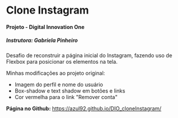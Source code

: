 # Clone Instagram

#### Projeto - Digital Innovation One

##### Instrutora: Gabriela Pinheiro

Desafio de reconstruir a página inicial do Instagram, fazendo uso de Flexbox para posicionar os elementos na tela.

Minhas modificações ao projeto original:

- Imagem do perfil e nome do usuário
- Box-shadow e text shadow em botões e links
- Cor vermelha para o link "Remover conta"

**Página no Github:**  https://azul92.github.io/DIO_cloneInstagram/
